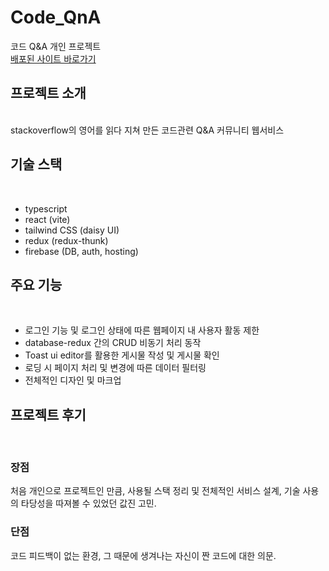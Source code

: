 # Code_QnA
코드 Q&amp;A 개인 프로젝트
<br>
[배포된 사이트 바로가기](https://code-qna.firebaseapp.com/)

## 프로젝트 소개
<br>
stackoverflow의 영어를 읽다 지쳐 만든 코드관련 Q&amp;A 커뮤니티 웹서비스

## 기술 스택
<br>

* typescript
* react (vite)
* tailwind CSS (daisy UI)
* redux (redux-thunk)
* firebase (DB, auth, hosting)

## 주요 기능
<br>

* 로그인 기능 및 로그인 상태에 따른 웹페이지 내 사용자 활동 제한
* database-redux 간의 CRUD 비동기 처리 동작
* Toast ui editor를 활용한 게시물 작성 및 게시물 확인
* 로딩 시 페이지 처리 및 변경에 따른 데이터 필터링
* 전체적인 디자인 및 마크업

## 프로젝트 후기
<br>

### 장점
처음 개인으로 프로젝트인 만큼, 사용될 스택 정리 및 전체적인 서비스 설계, 기술 사용의 타당성을 따져볼 수 있었던 값진 고민.


### 단점
코드 피드백이 없는 환경, 그 때문에 생겨나는 자신이 짠 코드에 대한 의문.
